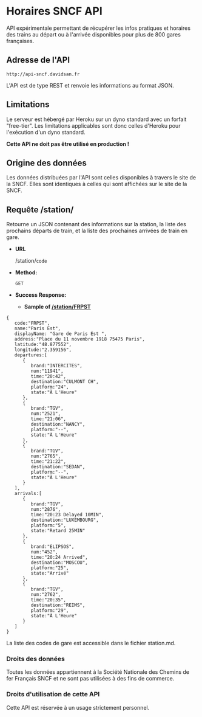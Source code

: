 # Horaires SNCF API



API expérimentale permettant de récupérer les infos pratiques et horaires des trains au départ ou à l'arrivée disponibles pour plus de 800 gares françaises.

## Adresse de l'API
```
http://api-sncf.davidsan.fr
```

L'API est de type REST et renvoie les informations au format JSON.

## Limitations
Le serveur est hébergé par Heroku sur un dyno standard avec un forfait "free-tier".
Les limitations applicables sont donc celles d'Heroku pour l'exécution d'un dyno standard. 

**Cette API ne doit pas être utilisé en production !**

## Origine des données
Les données distribuées par l'API sont celles disponibles à travers le site de la SNCF. Elles sont identiques à celles qui sont affichées sur le site de la SNCF.

## Requête /station/

  Retourne un JSON contenant des informations sur la station, la liste des prochains départs de train, et la liste des prochaines arrivées de train en gare.

* **URL**

  /station/`code`

* **Method:**

  `GET`

* **Success Response:**

  * **Sample of [/station/FRPST](http://api-sncf.davidsan.fr/station/FRPST)** 
  
```
{
   code:"FRPST",
   name:"Paris Est",
   displayName: "Gare de Paris Est ",
   address:"Place du 11 novembre 1918 75475 Paris",
   latitude:"48.877552",
   longitude:"2.359156",
   departures:[
      {
         brand:"INTERCITES",
         num:"11941",
         time:"20:42",
         destination:"CULMONT CH",
         platform:"24",
         state:"À L'Heure"
      },
      {
         brand:"TGV",
         num:"2521",
         time:"21:06",
         destination:"NANCY",
         platform:"--",
         state:"À L'Heure"
      },
      {
         brand:"TGV",
         num:"2765",
         time:"21:22",
         destination:"SEDAN",
         platform:"--",
         state:"À L'Heure"
      }
   ],
   arrivals:[
      {
         brand:"TGV",
         num:"2876",
         time:"20:23 Delayed 10MIN",
         destination:"LUXEMBOURG",
         platform:"5",
         state:"Retard 25MIN"
      },
      {
         brand:"ELIPSOS",
         num:"452",
         time:"20:24 Arrived",
         destination:"MOSCOU",
         platform:"25",
         state:"Arrivé"
      },
      {
         brand:"TGV",
         num:"2762",
         time:"20:35",
         destination:"REIMS",
         platform:"29",
         state:"À L'Heure"
      }
   ]
}
``` 
La liste des codes de gare est accessible dans le fichier station.md.

### Droits des données

Toutes les données appartiennent à la Société Nationale des Chemins de fer Français SNCF et ne sont pas utilisées à des fins de commerce.

### Droits d'utilisation de cette API

Cette API est réservée à un usage strictement personnel.

